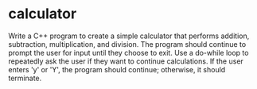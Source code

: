 # calculator
Write a C++ program to create a simple calculator that performs addition, subtraction, multiplication, and division. The program should continue to prompt the user for input until they choose to exit. Use a do-while loop to repeatedly ask the user if they want to continue calculations. If the user enters 'y' or 'Y', the program should continue; otherwise, it should terminate.
